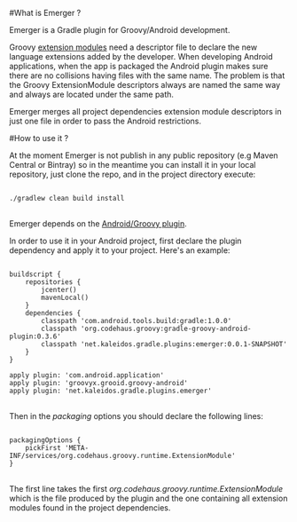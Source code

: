 #What is Emerger ?

Emerger is a Gradle plugin for Groovy/Android development.

Groovy [extension modules](http://www.groovy-lang.org/metaprogramming.html#_extension_modules) need a descriptor file to
declare the new language extensions added by the developer. When developing Android applications, when the app is packaged
the Android plugin makes sure there are no collisions having files with the same name. The problem is that the Groovy
ExtensionModule descriptors always are named the same way and always are located under the same path.

Emerger merges all project dependencies extension module descriptors in just one file in order to pass the Android
restrictions.

#How to use it ?

At the moment Emerger is not publish in any public repository (e.g Maven Central or Bintray) so in the meantime
you can install it in your local repository, just clone the repo, and in the project directory execute:

<pre>
<code>
./gradlew clean build install
</code>
</pre>

Emerger depends on the [Android/Groovy plugin](https://github.com/groovy/groovy-android-gradle-plugin).

In order to use it in your Android project, first declare the plugin dependency and apply it to your project. Here's an example:

<pre>
<code>
buildscript {
    repositories {
        jcenter()
        mavenLocal()
    }
    dependencies {
        classpath 'com.android.tools.build:gradle:1.0.0'
        classpath 'org.codehaus.groovy:gradle-groovy-android-plugin:0.3.6'
        classpath 'net.kaleidos.gradle.plugins:emerger:0.0.1-SNAPSHOT'
    }
}

apply plugin: 'com.android.application'
apply plugin: 'groovyx.grooid.groovy-android'
apply plugin: 'net.kaleidos.gradle.plugins.emerger'
</code>
</pre>

Then in the *packaging* options you should declare the following lines:

<pre>
<code>
packagingOptions {
    pickFirst 'META-INF/services/org.codehaus.groovy.runtime.ExtensionModule'
}
</code>
</pre>

The first line takes the first *org.codehaus.groovy.runtime.ExtensionModule* which is the file produced by the plugin
and the one containing all extension modules found in the project dependencies.

